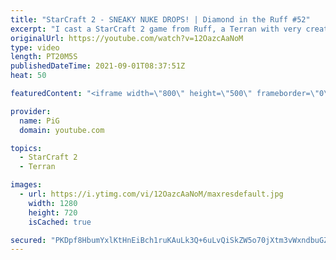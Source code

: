 ```yaml
---
title: "StarCraft 2 - SNEAKY NUKE DROPS! | Diamond in the Ruff #52"
excerpt: "I cast a StarCraft 2 game from Ruff, a Terran with very creative gameplay. How will he ruff up his Protoss opponent? With some sneaky nuke shenanigans! 🐷 Support PiG: https://www.pigstarcraft.com/support/  Check out all episodes of 💎 Diamond in the Ruff: https://www.youtube.com/playlist?list=PLFUDU8AOevUfdEq20wYq8Sm9z3sc1yn0l"
originalUrl: https://youtube.com/watch?v=12OazcAaNoM
type: video
length: PT20M5S
publishedDateTime: 2021-09-01T08:37:51Z
heat: 50

featuredContent: "<iframe width=\"800\" height=\"500\" frameborder=\"0\" src=\"https://www.youtube.com/embed/12OazcAaNoM\" allow=\"accelerometer; autoplay; encrypted-media; gyroscope; picture-in-picture\" allowfullscreen></iframe>"

provider:
  name: PiG
  domain: youtube.com

topics:
  - StarCraft 2
  - Terran

images:
  - url: https://i.ytimg.com/vi/12OazcAaNoM/maxresdefault.jpg
    width: 1280
    height: 720
    isCached: true

secured: "PKDpf8HbumYxlKtHnEiBch1ruKAuLk3Q+6uLvQiSkZW5o70jXtm3vWxndbuGZdfAEgi08SvcEbCWld5Fr2tC6gr3Hjf6JDEQ3Wx4pB0DPHMmQJgO6GaaoJvbhWVmbDS/pNElKNYeCIZeeE64hvd+eSYgi/limIyOlWj7VyBc8bZe314pG0oiG+H/fRGotEkDOZOFLEW8NhfjYE0C1NjErwdn47+R5Lf15M1K7oCuckSLLsyGUgGCKEz7WSP/e8+67fgQvow0+GSxHs9EQPRB2mzoDg0msyhonAk5ZsWTQz7u7bBruhXSNAwaz8USEhz/dIk8FDRal3gEKde1bn4tsNzPZhofYVUQuW1n/NY4D4LJGG9hYtpytuZ/s+b+tkzI/E5oT4K2KMFjUmb7ykUhHETvKNwxZIHZhIvN6girYQA=;1+dxrZ3OwEvBztG4spzkxw=="
---
```


